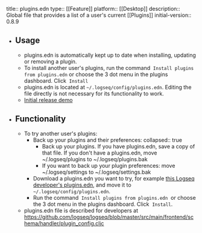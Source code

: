 title:: plugins.edn
type:: [[Feature]]
platform:: [[Desktop]]
description:: Global file that provides a list of a user's current [[Plugins]] 
initial-version:: 0.8.9

- ## Usage
	- plugins.edn is automatically kept up to date when installing, updating or removing a plugin.
	- To install another user's plugins, run the command  `Install plugins from plugins.edn` or choose the 3 dot menu in the plugins dashboard. Click  `Install`
	- plugins.edn is located at `~/.logseq/config/plugins.edn`. Editing the file directly is not necessary for its functionality to work.
	- [Initial release demo](https://www.loom.com/share/200a0abb096444d1a9e56e826fa06fb0)
- ## Functionality
	- To try another user's plugins:
		- Back up your plugins and their preferences:
		  collapsed:: true
			- Back up your plugins. If you have plugins.edn, save a copy of that file. If you don't have a plugins.edn, move ~/.logseq/plugins to ~/.logseq/plugins.bak
			- If you want to back up your plugin preferences: move ~/.logseq/settings to ~/.logseq/settings.bak
		- Download a plugins.edn you want to try, for example [this Logseq developer's plugins.edn](https://github.com/cldwalker/logseq-config/blob/main/config/plugins.edn), and move it to `~/.logseq/config/plugins.edn`.
		- Run the command  `Install plugins from plugins.edn`  or choose the 3 dot menu in the plugins dashboard. Click  `Install`.
	- plugins.edn file is described for developers at https://github.com/logseq/logseq/blob/master/src/main/frontend/schema/handler/plugin_config.cljc